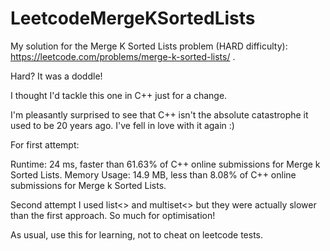# LeetcodeMergeKSortedLists

My solution for the Merge K Sorted Lists problem (HARD difficulty): https://leetcode.com/problems/merge-k-sorted-lists/ .

Hard? It was a doddle!

I thought I'd tackle this one in C++ just for a change.  

I'm pleasantly surprised to see that C++ isn't the absolute catastrophe it used to be 20 years ago. I've fell in love with it again :)

For first attempt:

Runtime: 24 ms, faster than 61.63% of C++ online submissions for Merge k Sorted Lists.
Memory Usage: 14.9 MB, less than 8.08% of C++ online submissions for Merge k Sorted Lists.

Second attempt I used list<> and multiset<> but they were actually slower than the first approach.
So much for optimisation!

As usual, use this for learning, not to cheat on leetcode tests.
